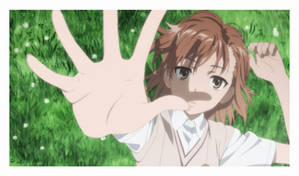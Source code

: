 <p align="center">
  <img src="https://github.com/Awanyyy/Awanyyy/blob/main/misaka_mikoto.png?raw=true" alt="Misaka Mikoto" width="800"/>
</p>
